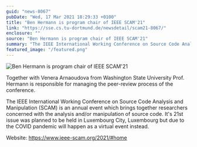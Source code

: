 ```yaml
---
guid: "news-8067"
pubDate: "Wed, 17 Mar 2021 18:29:33 +0100"
title: "Ben Hermann is program chair of IEEE SCAM'21"
link: "https://sse.cs.tu-dortmund.de/newsdetail/scam21-8067/"
enclosure: ""
source: "Ben Hermann is program chair of IEEE SCAM'21"
summary: "The IEEE International Working Conference on Source Code Analysis and Manipulation (SCAM) is an annual event which brings together researchers concerned with the analysis and/or manipulation of source code."
featured_image: "/featured.png"
---
```

![Ben Hermann is program chair of IEEE SCAM'21](/featured.png)

Together with Venera Arnaoudova from Washington State University Prof. Hermann is responsible for managing the peer-review process of the conference.

The IEEE International Working Conference on Source Code Analysis and Manipulation (SCAM) is an annual event which brings together researchers concerned with the analysis and/or manipulation of source code. It's 21st issue was planned to be held in Luxembourg City, Luxembourg but due to the COVID pandemic will happen as a virtual event instead.

Website: <https://www.ieee-scam.org/2021/#home>
